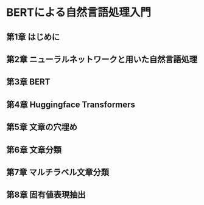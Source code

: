 # BERTによる自然言語処理入門
## 第1章 はじめに
## 第2章 ニューラルネットワークと用いた自然言語処理
## 第3章 BERT
## 第4章 Huggingface Transformers
## 第5章 文章の穴埋め
## 第6章 文章分類
## 第7章 マルチラベル文章分類
## 第8章 固有値表現抽出
